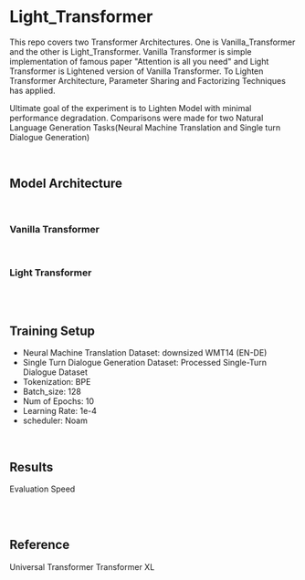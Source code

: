 # Light_Transformer

This repo covers two Transformer Architectures. One is Vanilla_Transformer and the other is Light_Transformer. Vanilla Transformer is simple implementation of famous paper "Attention is all you need" and Light Transformer is Lightened version of Vanilla Transformer. To Lighten Transformer Architecture, Parameter Sharing and Factorizing Techniques has applied.

Ultimate goal of the experiment is to Lighten Model with minimal performance degradation.
Comparisons were made for two Natural Language Generation Tasks(Neural Machine Translation and Single turn Dialogue Generation)


<br>

## Model Architecture

<br>

### Vanilla Transformer

<br>

### Light Transformer


<br>

<br>

## Training Setup

* Neural Machine Translation Dataset: downsized WMT14 (EN-DE)
* Single Turn Dialogue Generation Dataset: Processed Single-Turn Dialogue Dataset
* Tokenization: BPE
* Batch_size: 128
* Num of Epochs: 10
* Learning Rate: 1e-4
* scheduler: Noam




<br>


## Results
Evaluation
Speed

<br>

<br>

## Reference
Universal Transformer
Transformer XL
